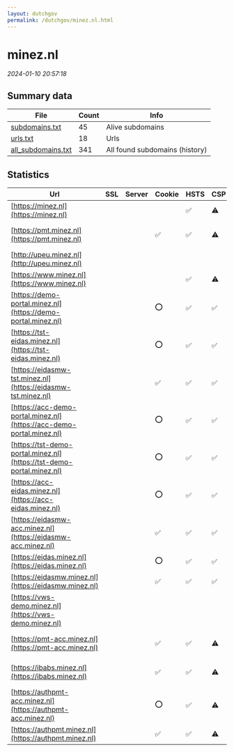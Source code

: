 ```yaml
---
layout: dutchgov
permalink: /dutchgov/minez.nl.html
---
```



# minez.nl
*2024-01-10 20:57:18*
## Summary data


| File       | Count | Info |
|------------|-------|------|
|[subdomains.txt](/data/minez.nl/subdomains.txt)|45|Alive subdomains|
|[urls.txt](/data/minez.nl/urls.txt)|18|Urls|
|[all_subdomains.txt](/data/minez.nl/all_subdomains.txt)|341|All found subdomains (history)|


## Statistics


| Url | SSL | Server | Cookie | HSTS | CSP | XFO | XXP | RP | Tech |Title |
|------------|-------|------|------|------|------|------|------|------|------|------|
|[https://minez.nl](https://minez.nl)| || |:white_check_mark: |:warning: | :white_check_mark: | :white_check_mark: | :white_check_mark: |||
|[https://pmt.minez.nl](https://pmt.minez.nl)| ||:white_check_mark: |:white_check_mark: |:warning: | :white_check_mark: | :white_check_mark: | :white_check_mark: |HSTS Microsoft ASP.NET||
|[http://upeu.minez.nl](http://upeu.minez.nl)| || | | | | | :white_check_mark: |||
|[https://www.minez.nl](https://www.minez.nl)| || |:white_check_mark: |:warning: | :white_check_mark: | :white_check_mark: | :white_check_mark: |||
|[https://demo-portal.minez.nl](https://demo-portal.minez.nl)| ||:o: |:white_check_mark: | :white_check_mark:| :white_check_mark: | :white_check_mark: | :white_check_mark: |HSTS||
|[https://tst-eidas.minez.nl](https://tst-eidas.minez.nl)| ||:o: |:white_check_mark: | :white_check_mark:| :white_check_mark: | :white_check_mark: | :white_check_mark: |HSTS|Index.html|
|[https://eidasmw-tst.minez.nl](https://eidasmw-tst.minez.nl)| ||:white_check_mark: |:white_check_mark: | :white_check_mark:| :white_check_mark: | :white_check_mark: | :white_check_mark: |HSTS|Index.html|
|[https://acc-demo-portal.minez.nl](https://acc-demo-portal.minez.nl)| ||:o: |:white_check_mark: | :white_check_mark:| :white_check_mark: | :white_check_mark: | :white_check_mark: |HSTS||
|[https://tst-demo-portal.minez.nl](https://tst-demo-portal.minez.nl)| ||:o: |:white_check_mark: | :white_check_mark:| :white_check_mark: | :white_check_mark: | :white_check_mark: |HSTS|Index.html|
|[https://acc-eidas.minez.nl](https://acc-eidas.minez.nl)| ||:o: |:white_check_mark: | :white_check_mark:| :white_check_mark: | :white_check_mark: | :white_check_mark: |HSTS||
|[https://eidasmw-acc.minez.nl](https://eidasmw-acc.minez.nl)| ||:white_check_mark: |:white_check_mark: | :white_check_mark:| :white_check_mark: | :white_check_mark: | :white_check_mark: |HSTS||
|[https://eidas.minez.nl](https://eidas.minez.nl)| ||:o: |:white_check_mark: | :white_check_mark:| :white_check_mark: | :white_check_mark: | :white_check_mark: |HSTS||
|[https://eidasmw.minez.nl](https://eidasmw.minez.nl)| ||:white_check_mark: |:white_check_mark: | :white_check_mark:| :white_check_mark: | :white_check_mark: | :white_check_mark: |HSTS||
|[https://vws-demo.minez.nl](https://vws-demo.minez.nl)| || | | | | | :white_check_mark: |||
|[https://pmt-acc.minez.nl](https://pmt-acc.minez.nl)| ||:white_check_mark: |:white_check_mark: |:warning: | :white_check_mark: | :white_check_mark: | :white_check_mark: |HSTS Microsoft ASP.NET||
|[https://ibabs.minez.nl](https://ibabs.minez.nl)| ||:white_check_mark: |:white_check_mark: |:warning: | :white_check_mark: | :white_check_mark: | :white_check_mark: |HSTS Microsoft ASP.NET||
|[https://authpmt-acc.minez.nl](https://authpmt-acc.minez.nl)| ||:o: |:white_check_mark: |:warning: | :white_check_mark: | :white_check_mark: | :white_check_mark: |HSTS|iBabs - Meet in...|
|[https://authpmt.minez.nl](https://authpmt.minez.nl)| ||:white_check_mark: |:white_check_mark: |:warning: | :white_check_mark: | :white_check_mark: | :white_check_mark: |HSTS|iBabs - Meet in...|